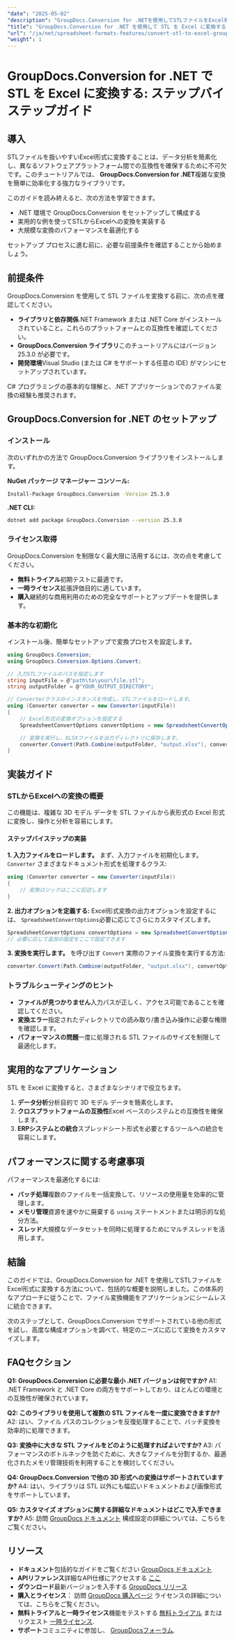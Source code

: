 ```yaml
---
"date": "2025-05-02"
"description": "GroupDocs.Conversion for .NETを使用してSTLファイルをExcel形式に変換する方法を学びましょう。このステップバイステップガイドは、データ分析を簡素化し、ソフトウェアの互換性を確保します。"
"title": "GroupDocs.Conversion for .NET を使用して STL を Excel に変換する | ステップバイステップガイド"
"url": "/ja/net/spreadsheet-formats-features/convert-stl-to-excel-groupdocs-net/"
"weight": 1
---
```


# GroupDocs.Conversion for .NET で STL を Excel に変換する: ステップバイステップガイド

## 導入

STLファイルを扱いやすいExcel形式に変換することは、データ分析を簡素化し、異なるソフトウェアプラットフォーム間での互換性を確保するために不可欠です。このチュートリアルでは、 **GroupDocs.Conversion for .NET**複雑な変換を簡単に効率化する強力なライブラリです。

このガイドを読み終えると、次の方法を学習できます。
- .NET 環境で GroupDocs.Conversion をセットアップして構成する
- 実用的な例を使ってSTLからExcelへの変換を実装する
- 大規模な変換のパフォーマンスを最適化する

セットアップ プロセスに進む前に、必要な前提条件を確認することから始めましょう。

## 前提条件

GroupDocs.Conversion を使用して STL ファイルを変換する前に、次の点を確認してください。
- **ライブラリと依存関係**.NET Framework または .NET Core がインストールされていること。これらのプラットフォームとの互換性を確認してください。
- **GroupDocs.Conversion ライブラリ**このチュートリアルにはバージョン 25.3.0 が必要です。
- **開発環境**Visual Studio (または C# をサポートする任意の IDE) がマシンにセットアップされています。

C# プログラミングの基本的な理解と、.NET アプリケーションでのファイル変換の経験も推奨されます。

## GroupDocs.Conversion for .NET のセットアップ

### インストール

次のいずれかの方法で GroupDocs.Conversion ライブラリをインストールします。

**NuGet パッケージ マネージャー コンソール:**
```bash
Install-Package GroupDocs.Conversion -Version 25.3.0
```

**.NET CLI:**
```bash
dotnet add package GroupDocs.Conversion --version 25.3.0
```

### ライセンス取得

GroupDocs.Conversion を制限なく最大限に活用するには、次の点を考慮してください。
- **無料トライアル**初期テストに最適です。
- **一時ライセンス**拡張評価目的に適しています。
- **購入**継続的な商用利用のための完全なサポートとアップデートを提供します。

### 基本的な初期化

インストール後、簡単なセットアップで変換プロセスを設定します。
```csharp
using GroupDocs.Conversion;
using GroupDocs.Conversion.Options.Convert;

// 入力STLファイルのパスを指定します
string inputFile = @"path\to\your\file.stl";
string outputFolder = @"YOUR_OUTPUT_DIRECTORY";

// Converterクラスのインスタンスを作成し、STLファイルをロードします。
using (Converter converter = new Converter(inputFile))
{
    // Excel形式の変換オプションを設定する
    SpreadsheetConvertOptions convertOptions = new SpreadsheetConvertOptions();

    // 変換を実行し、XLSXファイルを出力ディレクトリに保存します。
    converter.Convert(Path.Combine(outputFolder, "output.xlsx"), convertOptions);
}
```

## 実装ガイド

### STLからExcelへの変換の概要

この機能は、複雑な 3D モデル データを STL ファイルから表形式の Excel 形式に変換し、操作と分析を容易にします。

#### ステップバイステップの実装

**1. 入力ファイルをロードします。**
まず、入力ファイルを初期化します。 `Converter` さまざまなドキュメント形式を処理するクラス:
```csharp
using (Converter converter = new Converter(inputFile))
{
    // 変換ロジックはここに記述します
}
```

**2. 出力オプションを定義する:**
Excel形式変換の出力オプションを設定するには、 `SpreadsheetConvertOptions`必要に応じてさらにカスタマイズします。
```csharp
SpreadsheetConvertOptions convertOptions = new SpreadsheetConvertOptions();
// 必要に応じて追加の設定をここで設定できます
```

**3. 変換を実行します。**
を呼び出す `Convert` 実際のファイル変換を実行する方法:
```csharp
converter.Convert(Path.Combine(outputFolder, "output.xlsx"), convertOptions);
```

### トラブルシューティングのヒント
- **ファイルが見つかりません**入力パスが正しく、アクセス可能であることを確認してください。
- **変換エラー**指定されたディレクトリでの読み取り/書き込み操作に必要な権限を確認します。
- **パフォーマンスの問題**一度に処理される STL ファイルのサイズを制限して最適化します。

## 実用的なアプリケーション

STL を Excel に変換すると、さまざまなシナリオで役立ちます。
1. **データ分析**分析目的で 3D モデル データを簡素化します。
2. **クロスプラットフォームの互換性**Excel ベースのシステムとの互換性を確保します。
3. **ERPシステムとの統合**スプレッドシート形式を必要とするツールへの統合を容易にします。

## パフォーマンスに関する考慮事項

パフォーマンスを最適化するには:
- **バッチ処理**複数のファイルを一括変換して、リソースの使用量を効率的に管理します。
- **メモリ管理**資源を速やかに廃棄する `using` ステートメントまたは明示的な処分方法。
- **スレッド**大規模なデータセットを同時に処理するためにマルチスレッドを活用します。

## 結論

このガイドでは、GroupDocs.Conversion for .NET を使用してSTLファイルをExcel形式に変換する方法について、包括的な概要を説明しました。この体系的なアプローチに従うことで、ファイル変換機能をアプリケーションにシームレスに統合できます。

次のステップとして、GroupDocs.Conversion でサポートされている他の形式を試し、高度な構成オプションを調べて、特定のニーズに応じて変換をカスタマイズします。

## FAQセクション

**Q1: GroupDocs.Conversion に必要な最小 .NET バージョンは何ですか?**
A1: .NET Framework と .NET Core の両方をサポートしており、ほとんどの環境との互換性が確保されています。

**Q2: このライブラリを使用して複数の STL ファイルを一度に変換できますか?**
A2: はい、ファイル パスのコレクションを反復処理することで、バッチ変換を効率的に処理できます。

**Q3: 変換中に大きな STL ファイルをどのように処理すればよいですか?**
A3: パフォーマンスのボトルネックを防ぐために、大きなファイルを分割するか、最適化されたメモリ管理技術を利用することを検討してください。

**Q4: GroupDocs.Conversion で他の 3D 形式への変換はサポートされていますか?**
A4: はい、ライブラリは STL 以外にも幅広いドキュメントおよび画像形式をサポートしています。

**Q5: カスタマイズ オプションに関する詳細なドキュメントはどこで入手できますか?**
A5: 訪問 [GroupDocs ドキュメント](https://docs.groupdocs.com/conversion/net/) 構成設定の詳細については、こちらをご覧ください。

## リソース
- **ドキュメント**包括的なガイドをご覧ください [GroupDocs ドキュメント](https://docs.groupdocs.com/conversion/net/)
- **APIリファレンス**詳細なAPI仕様にアクセスする [ここ](https://reference.groupdocs.com/conversion/net/)
- **ダウンロード**最新バージョンを入手する [GroupDocs リリース](https://releases.groupdocs.com/conversion/net/)
- **購入とライセンス**： 訪問 [GroupDocs 購入ページ](https://purchase.groupdocs.com/buy) ライセンスの詳細については、こちらをご覧ください。
- **無料トライアルと一時ライセンス**機能をテストする [無料トライアル](https://releases.groupdocs.com/conversion/net/) またはリクエスト [一時ライセンス](https://purchase。groupdocs.com/temporary-license/).
- **サポート**コミュニティに参加し、 [GroupDocsフォーラム](https://forum。groupdocs.com/c/conversion/10).